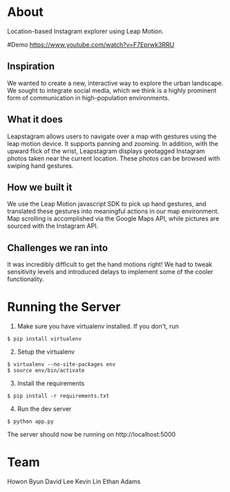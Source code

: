 
# About
Location-based Instagram explorer using Leap Motion.

#Demo
https://www.youtube.com/watch?v=F7Eprwk3RRU
## Inspiration
We wanted to create a new, interactive way to explore the urban landscape. We sought to integrate social media, which we think is a highly prominent form of communication in high-population environments.

## What it does
Leapstagram allows users to navigate over a map with gestures using the leap motion device. It supports panning and zooming. In addition, with the upward flick of the wrist, Leapstagram displays geotagged Instagram photos taken near the current location. These photos can be browsed with swiping hand gestures.

## How we built it
We use the Leap Motion javascript SDK to pick up hand gestures, and translated these gestures into meaningful actions in our map environment. Map scrolling is accomplished via the Google Maps API, while pictures are sourced with the Instagram API.

## Challenges we ran into
It was incredibly difficult to get the hand motions right! We had to tweak sensitivity levels and introduced delays to implement some of the cooler functionality.

# Running the Server

1. Make sure you have virtualenv installed. If you don't, run
```
$ pip install virtualenv
```

2. Setup the virtualenv
```
$ virtualenv --no-site-packages env
$ source env/bin/activate
```

3. Install the requirements
```
$ pip install -r requirements.txt
```

4. Run the dev server
```
$ python app.py
```

The server should now be running on http://localhost:5000


# Team
Howon Byun
David Lee
Kevin Lin
Ethan Adams
